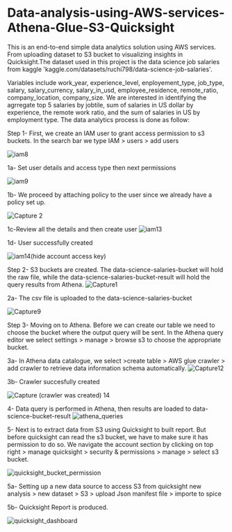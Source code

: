# Data-analysis-using-AWS-services-Athena-Glue-S3-Quicksight

This is an end-to-end simple data analytics solution using AWS services. From uploading dataset to S3 bucket to visualizing insights in Quicksight.The dataset used in this project is the data science job salaries from kaggle 'kaggle.com/datasets/ruchi798/data-science-job-salaries'. 

Variables include work_year, experience_level, enployement_type, job_type, salary, salary_currency, salary_in_usd, employee_residence, remote_ratio, company_location, company_size. We are interested in identifying the agrregate top 5 salaries by jobtile, sum of salaries in US dollar by experience, the remote work ratio, and the sum of salaries in US by employment type. The data analytics process is done as follow:

Step 1- First, we create an IAM user to grant access permission to s3 buckets. In the search bar we type IAM > users > add users

![iam8](https://user-images.githubusercontent.com/59377247/191630320-238eed91-49d7-4cde-b0f5-ff2f5fd9091f.jpg)




1a- Set user details and access type then next permissions

![iam9](https://user-images.githubusercontent.com/59377247/191634641-ddc941c8-6eb0-45fd-be2f-1c9206e3bbbd.jpg)




1b- We proceed by attaching policy to the user since we already have a policy set up.

![Capture 2](https://user-images.githubusercontent.com/59377247/191635668-9a6117cd-49be-4e58-8ca4-39f370f66c35.jpg)



1c-Review all the details and then create user
![iam13](https://user-images.githubusercontent.com/59377247/191636843-4e6acb89-6121-4456-81c8-ade5306d00d9.PNG)




1d- User successfully created

![iam14(hide account   access key)](https://user-images.githubusercontent.com/59377247/191638546-fe4a3be8-326d-4ecb-a641-bafc057f7172.jpg)




Step 2- S3 buckets are created. The data-science-salaries-bucket will hold the raw file, while the data-science-salaries-bucket-result will hold the query results      from  Athena.
![Capture1](https://user-images.githubusercontent.com/59377247/191639429-78f18f97-a733-4b52-9647-9c29309e62f4.PNG)




2a- The csv file is uploaded to the data-science-salaries-bucket

![Capture9](https://user-images.githubusercontent.com/59377247/191640923-c1b5901a-aee4-4ee2-9ab8-754beb51ef5b.PNG)




Step 3- Moving on to Athena. Before we can create our table we need to choose the bucket where the output query will be sent. In the Athena query editor we select          settings > manage > browse s3 to choose the appropriate bucket.





3a- In Athena data catalogue, we select >create table > AWS glue crawler > add crawler to retrieve data information schema automatically.
![Capture12](https://user-images.githubusercontent.com/59377247/191648372-a1413357-4181-4210-9556-3c2d05275c4d.PNG)




3b- Crawler succesfully created

![Capture (crawler was created) 14](https://user-images.githubusercontent.com/59377247/191651624-264aceea-5315-4000-b3bc-1335498b16f3.PNG)





4- Data query is performed in Athena, then results are loaded to data-science-bucket-result 
![athena_queries](https://user-images.githubusercontent.com/59377247/192395817-76e7502e-ee33-4697-be6c-0f3edc4e94ff.PNG)




5- Next is to extract data from S3 using Quicksight to built report. But before quicksight can read the s3 bucket, we have to make sure it has permission to do so.
We navigate the account section by clicking on top right > manage quicksight > security & permissions > manage > select s3 bucket.

![quicksight_bucket_permission](https://user-images.githubusercontent.com/59377247/192400172-bfcaaf7f-d45e-4fd5-a3ab-363f903a745f.PNG)




5a- Setting up a new data source to access S3 from quicksight new analysis > new dataset > S3 > upload Json manifest file > importe to spice




5b- Quicksight Report is produced.

![quicksight_dashboard](https://user-images.githubusercontent.com/59377247/192424686-7f6ff09c-274b-41cb-8888-514624db1916.PNG)



